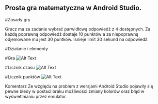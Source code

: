 ## Prosta gra matematyczna w Android Studio.


#Zasady gry

Gracz ma za zadanie wybrać parwidłową odpowiedź z 4 dostępnych.
Za każdą poprawną odpowiedź dostaje 10 punktów a za niepoprawną odjemowane mu jest 30 puntków.
Isnieje limit 30 sekund na odpowiedź.

#Działanie i elementy

#Gra
![Alt Text](http://g.recordit.co/d3SiSlm1Pa.gif)








#Licznik czasu
![Alt Text](http://g.recordit.co/9QFKeIkJzu.gif)








#Licznik punktów
![Alt Text](http://g.recordit.co/yN5TC0pn5P.gif)


Komentarz
Ze względu na problem z wersjami Android Studio pojawiły się pewne błedy w postaci braku możliwości zmiany kolorów 
oraz błąd w wyświetlnianiu przez emulator.
